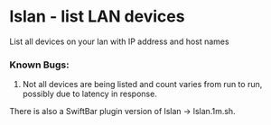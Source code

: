 # lslan - list LAN devices
List all devices on your lan with IP address and host names

### Known Bugs:
1. Not all devices are being listed and count varies from run to run, possibly due to latency in response. 


There is also a SwiftBar plugin version of lslan -> lslan.1m.sh. 
